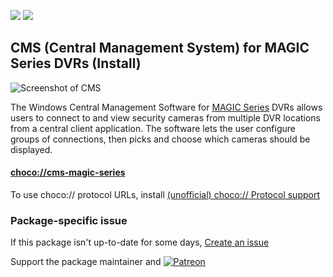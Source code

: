 [![](https://img.shields.io/chocolatey/v/cms-magic-series?color=green&label=cms-magic-series)](https://chocolatey.org/packages/cms-magic-series) [![](https://img.shields.io/chocolatey/dt/cms-magic-series)](https://chocolatey.org/packages/cms-magic-series)

## CMS (Central Management System) for MAGIC Series DVRs (Install)

![Screenshot of CMS](https://cdn.jsdelivr.net/gh/tunisiano187/Chocolatey-packages@075bde7ac788870555cb5678e43c254984ac51ba/automatic/cms-magic-series/cms-magic-series_screenshot.png)

	
The Windows Central Management Software for [MAGIC Series](http://www.magicdvr.com/) DVRs allows users to connect to and view security cameras from multiple DVR locations from a central client application. The software lets the user configure groups of connections, then picks and choose which cameras should be displayed.

#### [choco://cms-magic-series](choco://cms-magic-series)
To use choco:// protocol URLs, install [(unofficial) choco:// Protocol support ](https://chocolatey.org/packages/choco-protocol-support)

### Package-specific issue
If this package isn't up-to-date for some days, [Create an issue](https://github.com/tunisiano187/Chocolatey-packages/issues/new/choose)

Support the package maintainer and [![Patreon](https://cdn.jsdelivr.net/gh/tunisiano187/Chocolatey-packages@d15c4e19c709e7148588d4523ffc6dd3cd3c7e5e/icons/patreon.png)](https://www.patreon.com/bePatron?u=39585820)
